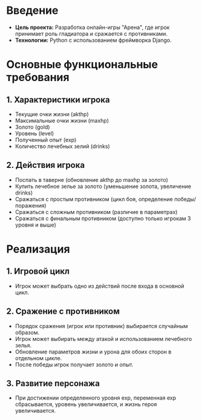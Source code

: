 # Введение
- **Цель проекта:** Разработка онлайн-игры "Арена", где игрок принимает роль гладиатора и сражается с противниками.
- **Технологии:** Python с использованием фреймворка Django.

# Основные функциональные требования

## 1. Характеристики игрока
- Текущие очки жизни (akthp)
- Максимальные очки жизни (maxhp)
- Золото (gold)
- Уровень (level)
- Полученный опыт (exp)
- Количество лечебных зелий (drinks)

## 2. Действия игрока
- Поспать в таверне (обновление akthp до maxhp за золото)
- Купить лечебное зелье за золото (уменьшение золота, увеличение drinks)
- Сражаться с простым противником (цикл боя, определение победы/поражения)
- Сражаться с сложным противником (различие в параметрах)
- Сражаться с финальным противником (доступно только игрокам 3 уровня и выше)

# Реализация

## 1. Игровой цикл
- Игрок может выбрать одно из действий после входа в основной цикл.

## 2. Сражение с противником
- Порядок сражения (игрок или противник) выбирается случайным образом.
- Игрок может выбирать между атакой и использованием лечебного зелья.
- Обновление параметров жизни и урона для обоих сторон в отдельном цикле.
- После победы игрок получает золото и опыт.

## 3. Развитие персонажа
- При достижении определенного уровня exp, переменная exp сбрасывается, уровень увеличивается, и жизнь героя увеличивается.
